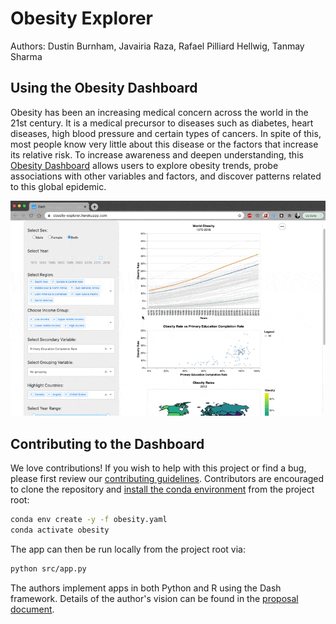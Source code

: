 # Obesity Explorer

Authors: Dustin Burnham, Javairia Raza, Rafael Pilliard Hellwig, Tanmay Sharma

## Using the Obesity Dashboard

Obesity has been an increasing medical concern across the world in the 21st century. 
It is a medical precursor to diseases such as diabetes, heart diseases, high blood pressure and certain types of cancers. 
In spite of this, most people know very little about this disease or the factors that increase its relative risk. 
To increase awareness and deepen understanding, this [Obesity Dashboard](https://obesity-explorer.herokuapp.com/) allows users to explore obesity trends, probe associations with other variables and factors, and discover patterns related to this global epidemic.

[![Foo](doc/img/dashboard.gif)](https://obesity-explorer.herokuapp.com/)

## Contributing to the Dashboard

We love contributions! If you wish to help with this project or find a bug, please first review our [contributing guidelines](CONTRIBUTING.md).
Contributors are encouraged to clone the repository and [install the conda environment](https://docs.conda.io/projects/conda/en/latest/user-guide/tasks/manage-environments.html) from the project root:

```bash
conda env create -y -f obesity.yaml
conda activate obesity
```

The app can then be run locally from the project root via:

```bash
python src/app.py
```

The authors implement apps in both Python and R using the Dash framework. 
Details of the author's vision can be found in the [proposal document](https://github.com/UBC-MDS/obesity-explorer/blob/main/doc/proposal.md).
